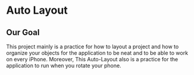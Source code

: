 

# Auto Layout 

## Our Goal

This project mainly is a practice for how to layout a project and how to organize your objects for the application to be neat 
and to be able to work on every iPhone. Moreover, This Auto-Layout also is a practice for the application to run when you rotate your phone.
